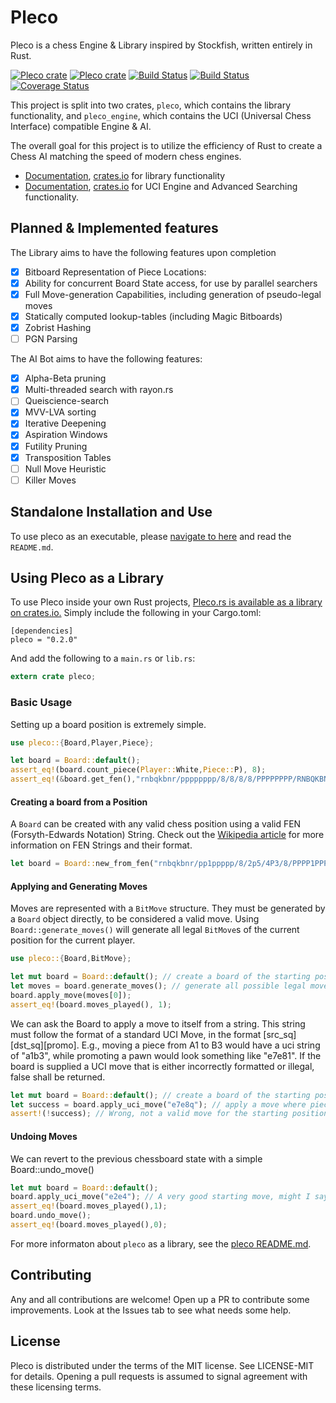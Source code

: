 # Pleco

Pleco is a chess Engine & Library inspired by Stockfish, written entirely in Rust.

[![Pleco crate](https://img.shields.io/crates/v/pleco.svg)](https://crates.io/crates/pleco)
[![Pleco crate](https://img.shields.io/crates/v/pleco_engine.svg)](https://crates.io/crates/pleco_engine)
[![Build Status](https://api.travis-ci.org/sfleischman105/Pleco.svg?branch=master)](https://travis-ci.org/sfleischman105/Pleco)
[![Build Status](https://api.travis-ci.org/sfleischman105/Pleco.svg?branch=Beta-Branch)](https://travis-ci.org/sfleischman105/Pleco)
[![Coverage Status](https://coveralls.io/repos/github/sfleischman105/Pleco/badge.svg?branch=master)](https://coveralls.io/github/sfleischman105/Pleco?branch=master)


This project is split into two crates, `pleco`, which contains the library functionality, and `pleco_engine`, which contains the
UCI (Universal Chess Interface) compatible Engine & AI. 

The overall goal for this project is to utilize the efficiency of Rust to create a Chess AI matching the speed of modern chess engines.

- [Documentation](https://docs.rs/pleco), [crates.io](https://crates.io/crates/pleco) for library functionality
- [Documentation](https://docs.rs/pleco_engine), [crates.io](https://crates.io/crates/pleco_engine) for UCI Engine and Advanced Searching functionality.

Planned & Implemented features
-------


The Library aims to have the following features upon completion
- [x] Bitboard Representation of Piece Locations:
- [x] Ability for concurrent Board State access, for use by parallel searchers
- [x] Full Move-generation Capabilities, including generation of pseudo-legal moves
- [x] Statically computed lookup-tables (including Magic Bitboards)
- [x] Zobrist Hashing
- [ ] PGN Parsing

The AI Bot aims to have the following features:
- [x] Alpha-Beta pruning
- [x] Multi-threaded search with rayon.rs
- [ ] Queiscience-search
- [x] MVV-LVA sorting
- [x] Iterative Deepening
- [x] Aspiration Windows
- [x] Futility Pruning
- [x] Transposition Tables
- [ ] Null Move Heuristic
- [ ] Killer Moves

Standalone Installation and Use
-------

To use pleco as an executable, please [navigate to here](https://github.com/sfleischman105/Pleco/tree/master/pleco_engine) and read the `README.md`. 


Using Pleco as a Library
-------

To use Pleco inside your own Rust projects, [Pleco.rs is available as a library on crates.io.](https://crates.io/crates/pleco) Simply include the following in your Cargo.toml:

```
[dependencies]
pleco = "0.2.0"
```

And add the following to a `main.rs` or `lib.rs`:
```rust
extern crate pleco;
```

### Basic Usage
Setting up a board position is extremely simple.
```rust
use pleco::{Board,Player,Piece};

let board = Board::default();
assert_eq!(board.count_piece(Player::White,Piece::P), 8);
assert_eq!(&board.get_fen(),"rnbqkbnr/pppppppp/8/8/8/8/PPPPPPPP/RNBQKBNR w KQkq - 0 1");
```

#### Creating a board from a Position
A `Board` can be created with any valid chess position using a valid FEN (Forsyth-Edwards Notation) String. 
Check out the [Wikipedia article](https://en.wikipedia.org/wiki/Forsyth%E2%80%93Edwards_Notation) for more information on FEN Strings
and their format.

```rust
let board = Board::new_from_fen("rnbqkbnr/pp1ppppp/8/2p5/4P3/8/PPPP1PPP/RNBQKBNR w KQkq c6 0 2");
```

#### Applying and Generating Moves
Moves are represented with a `BitMove` structure. They must be generated by a `Board` object directly, to be 
considered a valid move. Using `Board::generate_moves()` will generate all legal `BitMove`s of the current 
position for the current player.
```rust
use pleco::{Board,BitMove};

let mut board = Board::default(); // create a board of the starting position
let moves = board.generate_moves(); // generate all possible legal moves
board.apply_move(moves[0]);
assert_eq!(board.moves_played(), 1);
```


We can ask the Board to apply a move to itself from a string. This string must follow the format of a standard
UCI Move, in the format [src_sq][dst_sq][promo]. E.g., moving a piece from A1 to B3 would have a uci string of "a1b3",
while promoting a pawn would look something like "e7e81". If the board is supplied a UCI move that is either 
incorrectly formatted or illegal, false shall be returned.
```rust
let mut board = Board::default(); // create a board of the starting position
let success = board.apply_uci_move("e7e8q"); // apply a move where piece on e7 -> eq, promotes to queen
assert!(!success); // Wrong, not a valid move for the starting position
```

#### Undoing Moves
We can revert to the previous chessboard state with a simple Board::undo_move()
```rust
let mut board = Board::default();
board.apply_uci_move("e2e4"); // A very good starting move, might I say
assert_eq!(board.moves_played(),1);
board.undo_move();
assert_eq!(board.moves_played(),0);
```

For more informaton about `pleco` as a library, see the [pleco README.md](https://github.com/sfleischman105/Pleco/tree/master/pleco).

Contributing
-------

Any and all contributions are welcome! Open up a PR to contribute some improvements. Look at the Issues tab to see what needs some help. 


  
License
-------
Pleco is distributed under the terms of the MIT license. See LICENSE-MIT for details. Opening a pull requests is assumed to signal agreement with these licensing terms.